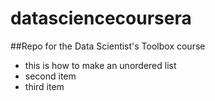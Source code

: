 # datasciencecoursera
##Repo for the Data Scientist's Toolbox course

* this is how to make an unordered list
* second item
* third item